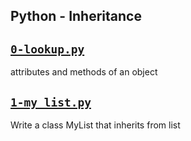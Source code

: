 ## Python - Inheritance

## [`0-lookup.py`](0-lookup.py)
attributes and methods of an object

## [`1-my_list.py`](1-my_list.py)
Write a class MyList that inherits from list
